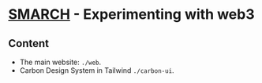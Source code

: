 # [SMARCH](https://smarch.flessner.workers.dev/) - Experimenting with web3

## Content
- The main website: `./web`.
- Carbon Design System in Tailwind `./carbon-ui`.
